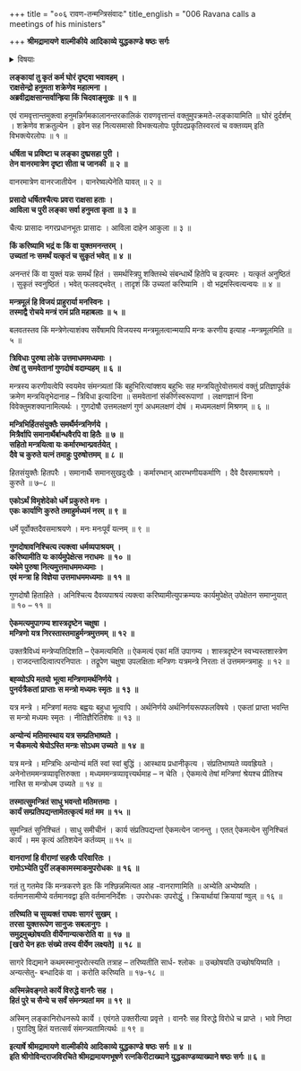 +++
title = "००६ रावण-तन्मन्त्रिसंवादः"
title_english = "006 Ravana calls a meetings of his ministers"

+++
**श्रीमद्रामायणे** **वाल्मीकीये** **आदिकाव्ये युद्धकाण्डे** **षष्ठः** **सर्गः**


<details><summary>विषयाः</summary>

रावणेन मन्त्रिणः प्रति हनुमत्कृतलकादहनादिदुष्करकर्मानुवाद पूर्वकं सैन्यैस्सहरा -मागमन -संभावनया तत्प्रतीकाराय मन्त्रिनियोजनम् ॥ १ ॥

</details>


**लङ्कायां तु कृतं कर्म घोरं दृष्ट्वा भवावहम्** **।  
राक्षसेन्द्रो हनुमता शक्रेणेव महात्मना** **।  
अब्रवीद्राक्षसान्सर्वान्ह्रिया किं चिदवाङ्मुखः** **॥** **१** **॥**

एवं रामवृत्तान्तमुक्त्वा हनुमन्निर्गमकालानन्तरकालिकं रावणवृत्तान्तं वक्तुमुपक्रमते-लङ्कायामिति ॥ घोरं दुर्दर्शम् । शक्रेणेव शक्रतुल्येन । इवेन सह नित्यसमासो विभक्त्यलोपः पूर्वपदप्रकृतिस्वरत्वं च वक्तव्यम् इति विभक्त्येरलोपः ॥ १ ॥

**धर्षिता च प्रविष्टा च लङ्का दुष्प्रसहा पुरी** **।  
तेन वानरमात्रेण दृष्टा सीता च जानकी** **॥** **२** **॥**

वानरमात्रेण वानरजातीयेन । वानरेष्वल्पेनेति यावत् ॥ २ ॥



**प्रसादो धर्षितश्चैत्यः प्रवरा राक्षसा हताः** **।  
आविला च पुरी लङ्का सर्वा हनुमता कृता** **॥** **३** **॥**

चैत्यः प्रासादः नगरप्रधानभूतः प्रासादः । आविला दाहेन आकुला ॥ ३ ॥



**किं करिष्यामि भद्रं वः किं वा युक्तमनन्तरम्** **।  
उच्यतां नः समर्थं यत्कृतं च सुकृतं भवेत्** **॥** **४** **॥**

अनन्तरं किं वा युक्तं यन्नः समर्थं हितं । समर्थस्त्रिपु शक्तिस्थे संबन्धार्थे हितेपि च इत्यमरः । यत्कृतं अनुष्ठितं । सुकृतं स्वनुष्ठितं । भवेत् फलवद्भवेत् । तादृशं किं उच्यतां करिष्यामि । वो भद्रमस्त्वित्यन्वयः ॥ ४ ॥



**मन्त्रमूलं हि विजयं प्राहुरार्या मनस्विनः** **।  
तस्माद्वै रोचये मन्त्रं रामं प्रति महाबलाः** **॥** **५** **॥**

बलवतस्तव किं मन्त्रेणेत्याशंक्य सर्वेषामपि विजयस्य मन्त्रमूलत्वान्मयापि मन्त्रः करणीय इत्याह -मन्त्रमूलमिति ॥ ५ ॥



**त्रिविधाः पुरुषा लोके उत्तमाधममध्यमाः** **।  
तेषां तु समवेतानां गुणदोषं वदाम्यहम्** **॥** **६** **॥**

मन्त्रस्य करणीयत्वेपि स्वयमेव संमन्त्र्यतां किं बहुभिरित्यांक्शय बहुभिः सह मन्त्रयितुरेवोत्तमत्वं वक्तुं प्रतिज्ञापूर्वकं क्रमेण मन्त्रयितृभेदानाह – त्रिविधा इत्यादिना ॥ समवेतानां संकीर्णस्वरूपाणां । लक्षणज्ञानं विना विवेक्तुमशक्यानामित्यर्थः । गुणदोषौ उत्तमलक्षणं गुणं अधमलक्षणं दोषं । मध्यमलक्षणं मिश्रणम् ॥ ६ ॥



**मन्त्रिभिर्हितसंयुक्तैः समर्थैर्मन्त्रनिर्णये** **।  
मित्रैर्वापि समानार्थैर्बान्धवैरपि वा हितैः** **॥** **७** **॥  
सहितो मन्त्रयित्वा यः कर्मारम्भान्प्रवर्तयेत्** **।  
दैवे च कुरुते यत्नं तमाहुः पुरुषोत्तमम्** **॥** **८** **॥**

हितसंयुक्तैः हितपरैः । समानार्थैः समानसुखदुःखैः । कर्मारम्भान् आरम्भणीयकर्माणि । दैवे दैवसमाश्रयणे । कुरुते ॥ ७–८ ॥



**एकोऽर्थं विमृशेदेको धर्मे प्रकुरुते मनः** **।  
एकः कार्याणि कुरुते तमाहुर्मध्यमं नरम्** **॥** **९** **॥**

धर्मे पूर्वोक्तदैवसमाश्रयणे । मनः मनःपूर्वं यत्नम् ॥ ९ ॥



**गुणदोषावनिश्चित्य त्यक्त्वा** **धर्मव्यपाश्रयम्** **।  
करिष्यामीति यः कार्यमुपेक्षेत्स नराधमः** **॥** **१०** **॥  
यथेमे पुरुषा नित्यमुत्तमाधममध्यमाः** **।  
एवं मन्त्रा हि** **विज्ञेया** **उत्तमाधममध्यमाः** **॥** **११** **॥**

गुणदोषौ हिताहिते । अनिश्चित्य दैवव्यपाश्रयं त्यक्त्वा करिष्यामीत्युपक्रम्ययः कार्यमुपेक्षेत् उपेक्षेतन समाप्नुयात् ॥ १० – ११ ॥



**ऐकमत्यमुपागम्य शास्त्रदृष्टेन चक्षुषा** **।  
मन्त्रिणो यत्र निरस्तास्तमाहुर्मन्त्रमुत्तमम्** **॥** **१२** **॥**

उक्तत्रैविध्यं मन्त्रेप्यतिदिशति – ऐकमत्यमिति ॥ ऐकमत्यं एकां मतिं उपागम्य । शास्त्रदृष्टेन स्वभ्यस्तशास्त्रेण । राजदन्तादित्वात्परनिपातः । तद्रूपेण चक्षुषा उपलक्षिताः मन्त्रिणः यत्रमन्त्रे निरताः तं उत्तममन्त्रमाहुः ॥ १२ ॥



**बह्व्योऽपि मतयो** **भूत्वा मन्त्रिणामर्थनिर्णये** **।  
पुनर्यत्रैकतां प्राप्ताः** **स मन्त्रो मध्यमः स्मृतः** **॥** **१३** **॥**

यत्र मन्त्रे । मन्त्रिणां मतयः बह्वयः बहुधा भूत्वापि । अर्थनिर्णये अर्थनिर्णयरूपफलविषये । एकतां प्राप्ता भवन्ति स मन्त्रो मध्यमः स्मृतः । नीतिज्ञैरितिशेषः ॥ १३ ॥



**अन्योन्यं** **मतिमास्थाय यत्र सम्प्रतिभाष्यते** **।  
न चैकमत्ये श्रेयोऽस्ति मन्त्रः सोऽधम उच्यते** **॥** **१४** **॥**

यत्र मन्त्रे । मन्त्रिभिः अन्योन्यं मतिं स्वां स्वां बुद्धिं । आस्थाय प्रधानीकृत्य । संप्रतिभाष्यते व्यवह्रियते । अनेनोत्तममन्त्रव्यावृत्तिरुक्ता । मध्यममन्त्रव्यावृत्त्यर्थमाह – न चेति । ऐकमत्ये तेषां मन्त्रिणां श्रेयश्च प्रीतिश्च नास्ति स मन्त्रोधम उच्यते ॥ १४ ॥



**तस्मात्सुमन्त्रितं साधु भवन्तो मतिमत्तमाः** **।  
कार्यं सम्प्रतिपद्यन्तामेतत्कृत्यं मतं** **मम** **॥** **१५** **॥**

सुमन्त्रितं सुनिश्चितं । साधु समीचीनं । कार्य संप्रतिपद्यन्तां ऐकमत्येन जानन्तु । एतत् ऐकमत्येन सुनिश्चितं कार्यं । मम कृत्यं अतिशयेन कर्तव्यम् ॥ १५ ॥



**वानराणां हि वीराणां सहस्रैः परिवारितः** **।  
रामोऽभ्येति पुरीं लङ्कामस्माकमुपरोधकः** **॥** **१६** **॥**

गतं तु गतमेव किं मन्त्रकरणे इतः किं नश्छिन्नमित्यत आह -वानराणामिति ॥ अभ्येति अभ्येष्यति । वर्तमानसामीप्ये वर्तमानवद्वा इति वर्तमाननिर्देशः । उपरोधकः उपरोद्धुं । क्रियार्थायां क्रियायां ण्वुल् ॥ १६ ॥



**तरिष्यति च सुव्यक्तं राघवः सागरं सुखम्** **।  
तरसा युक्तरूपेण सानुजः सबलानुगः** **।  
समुद्रमुच्छोषयति वीर्येणान्यत्करोति वा ॥** **१७** **॥  
\[खरो येन हतः संख्ये तस्य वीर्येण लक्ष्यते\] ॥** **१८** **॥**

सागरे विद्यमाने कथमस्मानुपरोत्स्यति तत्राह – तरिष्यतीति सार्ध- श्लोकः ॥ उच्छोषयति उच्छोषयिष्यति । अन्यत्सेतु- बन्धादिकं वा । करोति करिष्यति ॥ १७-१८ ॥



**अस्मिन्नेवङ्गते कार्ये विरुद्धे वानरैः सह** **।  
हितं पुरे च सैन्ये च सर्वं संमन्त्र्यतां मम** **॥** **१९** **॥**

अस्मिन् लङ्कानिरोधनरूपे कार्ये । एवंगते उक्तरीत्या प्रवृत्ते । वानरैः सह विरुद्धे विरोधे च प्राप्ते । भावे निष्ठा । पुरादिषु हितं यत्तत्सर्वं संमन्त्र्यतामित्यर्थः ॥ १९ ॥

**इत्यार्षे श्रीमद्रामायणे** **वाल्मीकीये** **आदिकाव्ये युद्धकाण्डे** **षष्ठः** **सर्गः ॥** **४** **॥  
इति श्रीगोविन्दराजविरचिते श्रीमद्रामायणभूषणे रत्नकिरीटाख्याने युद्धकाण्डव्याख्याने षष्ठः सर्गः ॥ ६ ॥**
